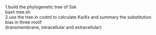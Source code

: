 1.build the phylogenetic tree of Ssk    
      bash tree.sh  
2.use the tree in codml to calculate Ka/Ks and summary the substitution bias in three motif  
(transmembrane, intracellular and extracellular)  
